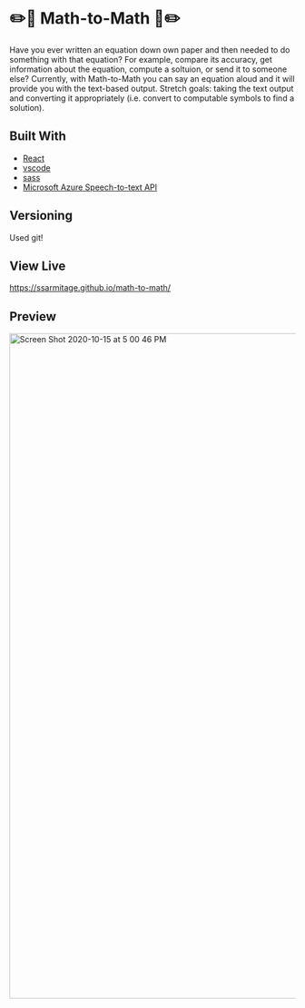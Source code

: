 #  :pencil2::notebook: Math-to-Math  :notebook::pencil2:
Have you ever written an equation down own paper and then needed to do something with that equation? For example, compare its accuracy, get information about the equation, compute a soltuion, or send it to someone else? Currently, with Math-to-Math you can say an equation aloud and it will provide you with the text-based output. Stretch goals: taking the text output and converting it appropriately (i.e. convert to computable symbols to find a solution).

## Built With
* [React](https://github.com/facebook/create-react-app)
* [vscode](https://code.visualstudio.com/) 
* [sass](https://sass-lang.com/)
* [Microsoft Azure Speech-to-text API](https://docs.microsoft.com/en-us/azure/cognitive-services/speech-service/speech-to-text)

## Versioning
Used git!

## View Live
https://ssarmitage.github.io/math-to-math/

## Preview
<img width="1172" alt="Screen Shot 2020-10-15 at 5 00 46 PM" src="https://user-images.githubusercontent.com/48597469/96185512-ff755780-0f07-11eb-8820-2adc08c730b8.png">
